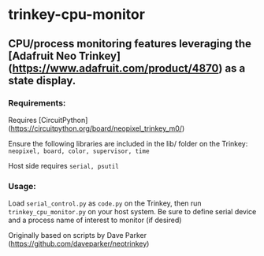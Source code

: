 # trinkey-cpu-monitor
## CPU/process monitoring features leveraging the [Adafruit Neo Trinkey] (https://www.adafruit.com/product/4870) as a state display.

### Requirements:
Requires [CircuitPython] (https://circuitpython.org/board/neopixel_trinkey_m0/)

Ensure the following libraries are included in the lib/ folder on the Trinkey: `neopixel, board, color, supervisor, time`

Host side requires `serial, psutil`

### Usage:

Load `serial_control.py` as `code.py` on the Trinkey, then run `trinkey_cpu_monitor.py` on your host system.  Be sure to define serial device and a process name of interest to monitor (if desired) 

Originally based on scripts by Dave Parker (https://github.com/daveparker/neotrinkey)